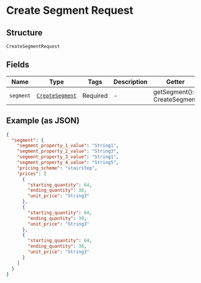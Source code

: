 
# Create Segment Request

## Structure

`CreateSegmentRequest`

## Fields

| Name | Type | Tags | Description | Getter | Setter |
|  --- | --- | --- | --- | --- | --- |
| `segment` | [`CreateSegment`](../../doc/models/create-segment.md) | Required | - | getSegment(): CreateSegment | setSegment(CreateSegment segment): void |

## Example (as JSON)

```json
{
  "segment": {
    "segment_property_1_value": "String1",
    "segment_property_2_value": "String3",
    "segment_property_3_value": "String1",
    "segment_property_4_value": "String5",
    "pricing_scheme": "stairstep",
    "prices": [
      {
        "starting_quantity": 64,
        "ending_quantity": 38,
        "unit_price": "String3"
      },
      {
        "starting_quantity": 64,
        "ending_quantity": 38,
        "unit_price": "String3"
      },
      {
        "starting_quantity": 64,
        "ending_quantity": 38,
        "unit_price": "String3"
      }
    ]
  }
}
```

